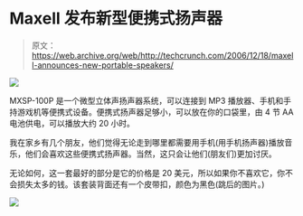 # Maxell 发布新型便携式扬声器

> 原文：<https://web.archive.org/web/http://techcrunch.com/2006/12/18/maxell-announces-new-portable-speakers/>

![](img/60d8666ee600d4d3bc0124f09c5f6e0e.png)

MXSP-100P 是一个微型立体声扬声器系统，可以连接到 MP3 播放器、手机和手持游戏机等便携式设备。便携式扬声器足够小，可以放在你的口袋里，由 4 节 AA 电池供电，可以播放大约 20 小时。

我在家乡有几个朋友，他们觉得无论走到哪里都需要用手机(用手机扬声器)播放音乐，他们会喜欢这些便携式扬声器。当然，这只会让他们(朋友们)更加讨厌。

无论如何，这一套最好的部分是它的价格是 20 美元，所以如果你不喜欢它，你不会损失太多的钱。该套装背面还有一个皮带扣，颜色为黑色(跳后的图片。)

![](img/4379f540e80d8db365aeb36ae0df405e.png)